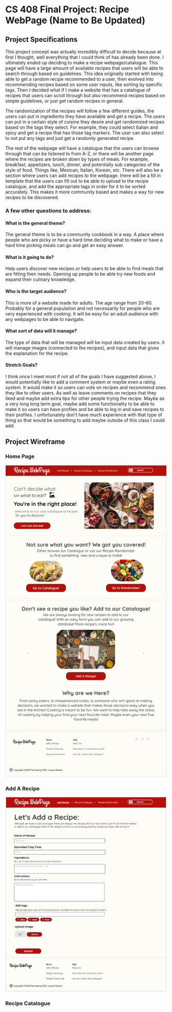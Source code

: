 # CS 408 Final Project: Recipe WebPage (Name to Be Updated)

## Project Specifications

This project concept was actually incredibly difficult to decide because at first I thought, well everything that I could think of has already been done. I ultimately ended up deciding to make a recipe webpage/catalogue. This page will have a large amount of available recipes that users will be able to search through based on guidelines. This idea originally started with being able to get a random recipe recommended to a user, then evolved into recommending recipes based on some user inputs, like sorting by specific tags. Then I decided what if I make a website that has a catalogue of recipes that users can scroll through but also recommend recipes based on simple guidelines, or just get random recipes in general. 

The randomization of the recipes will follow a few different guides, the users can put in ingredients they have available and get a recipe. The users can put in a certain style of cuisine they desire and get randomized recipes based on the tags they select. For example, they could select Italian and spicy and get a recipe that has those tag markers. The user can also select to not put any tags and just get a randomly generated recipe. 

The rest of the webpage will have a catalogue that the users can browse through that can be listened to from A-Z, or there will be another page where the recipes are broken down by types of meals. For example, breakfast, appetizers, lunch, dinner, and potentially sub categories of the style of food. Things like, Mexican, Italian, Korean, etc. There will also be a section where users can add recipes to the webpage. there will be a fill in template that the users can fill out to be able to upload to the recipe catalogue, and add the appropriate tags in order for it to be sorted accurately. This makes it more community based and makes a way for new recipes to be discovered.
 
### A few other questions to address: 

#### What is the general theme? 
The general theme is to be a community cookbook in a way. A place where people who are picky or have a hard time deciding what to make or have a hard time picking meals can go and get an easy answer.

#### What is it going to do? 
Help users discover new recipes or help users to be able to find meals that are fitting their needs. Opening up people to be able try new foods and expand their culinary knowledge.

#### Who is the target audience?
This is more of a website made for adults. The age range from 20-60. Probably for a general population and not necessarily for people who are very experienced with cooking. It will be easy for an adult audience with any webpages to be able to navigate.

#### What sort of data will it manage? 
The type of data that will be managed will be input data created by users. It will manage images (connected to the recipes), and input data that gives the explanation for the recipe. 

#### Stretch Goals?
I think once I meet most if not all of the goals I have suggested above, I would potentially like to add a comment system or maybe even a rating system. It would make it so users can vote on recipes and recommend ones they like to   other users. As well as leave comments on recipes that they liked and maybe add extra tips for other people trying the recipe. Maybe as a very long long term goal, maybe add some functionality to be able to make it so users can have profiles and be able to log in and save recipes to their profiles. I unfortunately don’t have much experience with that type of thing so that would be something to add maybe outside of this class I could add.



## Project Wireframe

### Home Page
![wireframe1](framework.PNG)
![wireframe2](framework_2.PNG)
![wireframe3](framework_3.PNG)

### Add A Recipe 
![wireframe3](add_a_recipe.PNG)

### Recipe Catalogue

